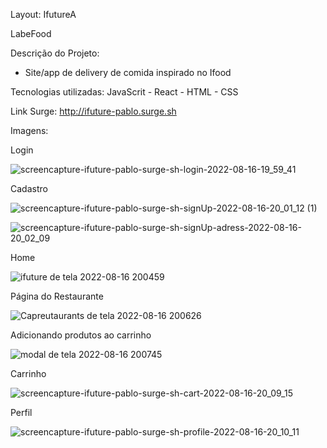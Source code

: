 Layout: IfutureA

LabeFood

Descrição do Projeto:
- Site/app de delivery de comida inspirado no Ifood

Tecnologias utilizadas:
JavaScrit - React - HTML - CSS

Link Surge:
http://ifuture-pablo.surge.sh

Imagens:

Login

![screencapture-ifuture-pablo-surge-sh-login-2022-08-16-19_59_41](https://user-images.githubusercontent.com/84820536/184999665-8bfaad39-333c-4213-b4ad-bc938121a0fe.png)


Cadastro

![screencapture-ifuture-pablo-surge-sh-signUp-2022-08-16-20_01_12 (1)](https://user-images.githubusercontent.com/84820536/184999752-18cd3ae2-bfac-4f83-a6da-0cf89d3e3b03.png)

![screencapture-ifuture-pablo-surge-sh-signUp-adress-2022-08-16-20_02_09](https://user-images.githubusercontent.com/84820536/184999823-902da792-46f2-41c5-81cc-3adf51de055b.png)


Home

![ifuture de tela 2022-08-16 200459](https://user-images.githubusercontent.com/84820536/185000160-ce811de1-2653-48ff-acdd-b3092b52ecf1.jpg)



Página do Restaurante

![Capreutaurants de tela 2022-08-16 200626](https://user-images.githubusercontent.com/84820536/185000271-aedd4ca6-23ae-46ae-8941-d946d50b2f23.jpg)



Adicionando produtos ao carrinho

![modal de tela 2022-08-16 200745](https://user-images.githubusercontent.com/84820536/185000368-aa8e037c-2442-468e-ad3d-b8ed020345d4.jpg)


Carrinho

![screencapture-ifuture-pablo-surge-sh-cart-2022-08-16-20_09_15](https://user-images.githubusercontent.com/84820536/185000541-6f6804f4-7318-4f33-a688-165b3f9ee90d.png)


Perfil

![screencapture-ifuture-pablo-surge-sh-profile-2022-08-16-20_10_11](https://user-images.githubusercontent.com/84820536/185000599-f2a843c5-7939-479f-900c-a943356a7a30.png)



